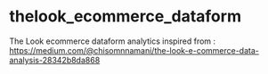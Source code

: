 # thelook_ecommerce_dataform

The Look ecommerce dataform analytics inspired from : https://medium.com/@chisomnnamani/the-look-e-commerce-data-analysis-28342b8da868
